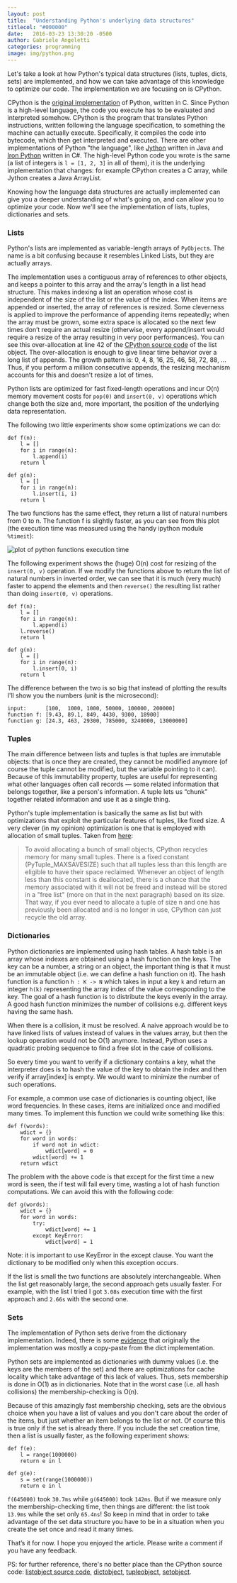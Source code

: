 ```yaml
---
layout: post
title:  "Understanding Python's underlying data structures"
titlecol: "#000000"
date:   2016-03-23 13:30:20 -0500
author: Gabriele Angeletti
categories: programming
image: img/python.png
---
```

Let's take a look at how Python's typical data structures (lists, tuples, dicts, sets) are implemented, and how we can take advantage of this knowledge to optimize our code. The implementation we are focusing on is CPython.

CPython is the [original implementation][cpy] of Python, written in C. Since Python is a high-level language, the code you execute has to be evaluated and interpreted somehow. CPython is the program that translates Python instructions, written following the language specification, to something the machine can actually execute. Specifically, it compiles the code into bytecode, which then get interpreted and executed.
There are other implementations of Python "the language", like [Jython][jpy] written in Java and [Iron Python][ipy] written in C#.
The high-level Python code you wrote is the same (a list of integers is `l = [1, 2, 3]` in all of them), it is the underlying implementation that changes: for example CPython creates a C array, while Jython creates a Java ArrayList.

Knowing how the language data structures are actually implemented can give you a deeper understanding of what's going on, and can allow you to optimize your code.
Now we'll see the implementation of lists, tuples, dictionaries and sets.

### Lists
Python's lists are implemented as variable-length arrays of `PyObject`s. The name is a bit confusing because it resembles Linked Lists, but they are actually arrays.

The implementation uses a contiguous array of references to other objects, and keeps a pointer to this array and the array's length in a list head structure.
This makes indexing a list an operation whose cost is independent of the size of the list or the value of the index.
When items are appended or inserted, the array of references is resized. Some cleverness is applied to improve the performance of appending items repeatedly; when the array must be grown, some extra space is allocated so the next few times don’t require an actual resize (otherwise, every append/insert would require a resize of the array resulting in very poor performances).
You can see this over-allocation at line 42 of the [CPython source code][listsc] of the list object. The over-allocation is enough to give linear time behavior over a long list of appends. The growth pattern is: 0, 4, 8, 16, 25, 46, 58, 72, 88, ...
Thus, if you perform a million consecutive appends, the resizing mechanism accounts for this and doesn't resize a lot of times.

Python lists are optimized for fast fixed-length operations and incur O(n) memory movement costs for `pop(0)` and `insert(0, v)` operations which change both the size and, more important, the position of the underlying data representation.

The following two little experiments show some optimizations we can do:

    def f(n):
        l = []
        for i in range(n):
            l.append(i)
        return l

    def g(n):
        l = []
        for i in range(n):
            l.insert(i, i)
        return l

The two functions has the same effect, they return a list of natural numbers from 0 to n. The function f is slightly faster, as you can see from this plot (the execution time was measured using the handy ipython module `%timeit`):

<img src="../../../../../img/functionsfg.png" alt="plot of python functions execution time">

The following experiment shows the (huge) O(n) cost for resizing of the `insert(0, v)` operation. If we modify the functions above to return the list of natural numbers in inverted order, we can see that it is much (very much) faster to append the elements and then `reverse()` the resulting list rather than doing `insert(0, v)` operations.

    def f(n):
        l = []
        for i in range(n):
            l.append(i)
        l.reverse()
        return l

    def g(n):
        l = []
        for i in range(n):
            l.insert(0, i)
        return l

The difference between the two is so big that instead of plotting the results I'll show you the numbers (unit is the microsecond):

    input:      [100,  1000, 1000, 50000, 100000, 200000]
    function f: [9.43, 89.1, 849, 4430, 9300, 18900]
    function g: [24.3, 463, 29300, 785000, 3240000, 13000000]

### Tuples
The main difference between lists and tuples is that tuples are immutable objects: that is once they are created, they cannot be modified anymore (of course the tuple cannot be modified, but the variable pointing to it can).
Because of this immutability property, tuples are useful for representing what other languages often call records — some related information that belongs together, like a person's information. A tuple lets us “chunk” together related information and use it as a single thing.

Python's tuple implementation is basically the same as list but with optimizations that exploit the particular features of tuples, like fixed size. A very clever (in my opinion) optimization is one that is employed with allocation of small tuples.
Taken from [here][stackovtuple]:
<blockquote>
To avoid allocating a bunch of small objects, CPython recycles memory for many small tuples. There is a fixed constant (PyTuple_MAXSAVESIZE) such that all tuples less than this length are eligible to have their space reclaimed. Whenever an object of length less than this constant is deallocated, there is a chance that the memory associated with it will not be freed and instead will be stored in a "free list" (more on that in the next paragraph) based on its size. That way, if you ever need to allocate a tuple of size n and one has previously been allocated and is no longer in use, CPython can just recycle the old array.
</blockquote>

### Dictionaries
Python dictionaries are implemented using hash tables. A hash table is an array whose indexes are obtained using a hash function on the keys. The key can be a number, a string or an object, the important thing is that it must be an immutable object (i.e. we can define a hash function on it). The hash function is a function `h : K -> N` which takes in input a key `k` and return an integer `h(k)` representing the array index of the value corresponding to the key.
The goal of a hash function is to distribute the keys evenly in the array. A good hash function minimizes the number of collisions e.g. different keys having the same hash.

When there is a collision, it must be resolved. A naive approach would be to have linked lists of values instead of values in the values array, but then the lookup operation would not be O(1) anymore. Instead, Python uses a quadratic probing sequence to find a free slot in the case of collisions.

So every time you want to verify if a dictionary contains a key, what the interpreter does is to hash the value of the key to obtain the index and then verify if array[index] is empty. We would want to minimize the number of such operations.

For example, a common use case of dictionaries is counting object, like word frequencies. In these cases, items are initialized once and modified many times. To implement this function we could write something like this:

    def f(words):
        wdict = {}
        for word in words:
            if word not in wdict:
                wdict[word] = 0
            wdict[word] += 1
        return wdict

The problem with the above code is that except for the first time a new word is seen, the if test will fail every time, wasting a lot of hash function computations. We can avoid this with the following code:

    def g(words):
        wdict = {}
        for word in words:
            try:
                wdict[word] += 1
            except KeyError:
                wdict[word] = 1

Note: it is important to use KeyError in the except clause. You want the dictionary to be modified only when this exception occurs.

If the list is small the two functions are absolutely interchangeable. When the list get reasonably large, the second approach gets usually faster. For example, with the list I tried I got `3.08s` execution time with the first approach and `2.66s` with the second one.

### Sets
The implementation of Python sets derive from the dictionary implementation. Indeed, there is some [evidence][markmail] that originally the implementation was mostly a copy-paste from the dict implementation.

Python sets are implemented as dictionaries with dummy values (i.e. the keys are the members of the set) and there are optimizations for cache locality which take advantage of this lack of values. Thus, sets membership is done in O(1) as in dictionaries. Note that in the worst case (i.e. all hash collisions) the membership-checking is O(n).

Because of this amazingly fast membership checking, sets are the obvious choice when you have a list of values and you don't care about the order of the items, but just whether an item belongs to the list or not. Of course this is true only if the set is already there. If you include the set creation time, then a list is usually faster, as the following experiment shows:

    def f(e):
        l = range(1000000)
        return e in l

    def g(e):
        s = set(range(1000000))
        return e in l

`f(645000)` took `30.7ms` while `g(645000)` took `142ms`. But if we measure only the membership-checking time, then things are different: the list took `13.9ms` while the set only `65.4ns`! So keep in mind that in order to take advantage of the set data structure you have to be in a situation when you create the set once and read it many times.

That’s it for now. I hope you enjoyed the article. Please write a comment if you have any feedback.

PS: for further reference, there's no better place than the CPython source code: [listobject source code][listsc], [dictobject][dictsc], [tupleobject][tuplesc], [setobject][setsc].

[cpy]: http://stackoverflow.com/questions/17130975/python-vs-cpython
[jpy]: http://www.jython.org/
[ipy]: http://ironpython.net/
[listsc]: https://hg.python.org/cpython/file/tip/Objects/listobject.c
[tuplesc]: https://hg.python.org/cpython/file/tip/Objects/tupleobject.c
[dictsc]: https://hg.python.org/cpython/file/tip/Objects/dictobject.c
[setsc]: https://hg.python.org/cpython/file/tip/Objects/setobject.c
[markmail]: http://markmail.org/message/ktzomp4uwrmnzao6
[stackovtuple]: http://stackoverflow.com/questions/14135542/how-is-tuple-implemented-in-cpython
